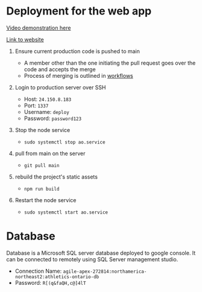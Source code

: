 # Deployment for the web app

[Video demonstration here](https://www.youtube.com/watch?v=LMcOGEjFJLo)

[Link to website](https://ao.mdbell.me:8443/)
1. Ensure current production code is pushed to main
    - A member other than the one initiating the pull request goes over the code and accepts the merge 
    - Process of merging is outlined in [workflows](https://github.com/CAPSTONE-2022-2023/Group_20/blob/main/git_workflow.md)
2. Login to production server over SSH
    - Host: `24.150.8.183`
    - Port: `1337`
    - Username: `deploy`
    - Password: `password123`
3. Stop the node service
    - `sudo systemctl stop ao.service`
5. pull from main on the server
    - `git pull main`

6. rebuild the project's static assets
    - `npm run build`
7. Restart the node service
    - `sudo systemctl start ao.service`


# Database

Database is a Microsoft SQL server database deployed to google console. It can be connected to remotely using SQL Server management studio.
  - Connection Name: `agile-apex-272814:northamerica-northeast2:athletics-ontario-db`
  - Password: `R[(q&faQH,c@]4lT`
